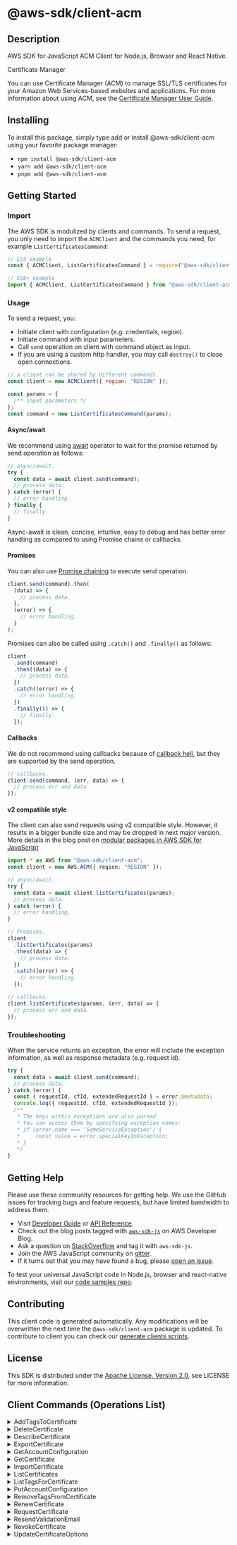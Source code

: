 <!-- generated file, do not edit directly -->

# @aws-sdk/client-acm

## Description

AWS SDK for JavaScript ACM Client for Node.js, Browser and React Native.

<fullname>Certificate Manager</fullname> <p>You can use Certificate Manager (ACM) to manage SSL/TLS certificates for your Amazon Web Services-based websites and applications. For more information about using ACM, see the <a href="https://docs.aws.amazon.com/acm/latest/userguide/">Certificate Manager User Guide</a>.</p>

## Installing

To install this package, simply type add or install @aws-sdk/client-acm
using your favorite package manager:

- `npm install @aws-sdk/client-acm`
- `yarn add @aws-sdk/client-acm`
- `pnpm add @aws-sdk/client-acm`

## Getting Started

### Import

The AWS SDK is modulized by clients and commands.
To send a request, you only need to import the `ACMClient` and
the commands you need, for example `ListCertificatesCommand`:

```js
// ES5 example
const { ACMClient, ListCertificatesCommand } = require("@aws-sdk/client-acm");
```

```ts
// ES6+ example
import { ACMClient, ListCertificatesCommand } from "@aws-sdk/client-acm";
```

### Usage

To send a request, you:

- Initiate client with configuration (e.g. credentials, region).
- Initiate command with input parameters.
- Call `send` operation on client with command object as input.
- If you are using a custom http handler, you may call `destroy()` to close open connections.

```js
// a client can be shared by different commands.
const client = new ACMClient({ region: "REGION" });

const params = {
  /** input parameters */
};
const command = new ListCertificatesCommand(params);
```

#### Async/await

We recommend using [await](https://developer.mozilla.org/en-US/docs/Web/JavaScript/Reference/Operators/await)
operator to wait for the promise returned by send operation as follows:

```js
// async/await.
try {
  const data = await client.send(command);
  // process data.
} catch (error) {
  // error handling.
} finally {
  // finally.
}
```

Async-await is clean, concise, intuitive, easy to debug and has better error handling
as compared to using Promise chains or callbacks.

#### Promises

You can also use [Promise chaining](https://developer.mozilla.org/en-US/docs/Web/JavaScript/Guide/Using_promises#chaining)
to execute send operation.

```js
client.send(command).then(
  (data) => {
    // process data.
  },
  (error) => {
    // error handling.
  }
);
```

Promises can also be called using `.catch()` and `.finally()` as follows:

```js
client
  .send(command)
  .then((data) => {
    // process data.
  })
  .catch((error) => {
    // error handling.
  })
  .finally(() => {
    // finally.
  });
```

#### Callbacks

We do not recommend using callbacks because of [callback hell](http://callbackhell.com/),
but they are supported by the send operation.

```js
// callbacks.
client.send(command, (err, data) => {
  // process err and data.
});
```

#### v2 compatible style

The client can also send requests using v2 compatible style.
However, it results in a bigger bundle size and may be dropped in next major version. More details in the blog post
on [modular packages in AWS SDK for JavaScript](https://aws.amazon.com/blogs/developer/modular-packages-in-aws-sdk-for-javascript/)

```ts
import * as AWS from "@aws-sdk/client-acm";
const client = new AWS.ACM({ region: "REGION" });

// async/await.
try {
  const data = await client.listCertificates(params);
  // process data.
} catch (error) {
  // error handling.
}

// Promises.
client
  .listCertificates(params)
  .then((data) => {
    // process data.
  })
  .catch((error) => {
    // error handling.
  });

// callbacks.
client.listCertificates(params, (err, data) => {
  // process err and data.
});
```

### Troubleshooting

When the service returns an exception, the error will include the exception information,
as well as response metadata (e.g. request id).

```js
try {
  const data = await client.send(command);
  // process data.
} catch (error) {
  const { requestId, cfId, extendedRequestId } = error.$metadata;
  console.log({ requestId, cfId, extendedRequestId });
  /**
   * The keys within exceptions are also parsed.
   * You can access them by specifying exception names:
   * if (error.name === 'SomeServiceException') {
   *     const value = error.specialKeyInException;
   * }
   */
}
```

## Getting Help

Please use these community resources for getting help.
We use the GitHub issues for tracking bugs and feature requests, but have limited bandwidth to address them.

- Visit [Developer Guide](https://docs.aws.amazon.com/sdk-for-javascript/v3/developer-guide/welcome.html)
  or [API Reference](https://docs.aws.amazon.com/AWSJavaScriptSDK/v3/latest/index.html).
- Check out the blog posts tagged with [`aws-sdk-js`](https://aws.amazon.com/blogs/developer/tag/aws-sdk-js/)
  on AWS Developer Blog.
- Ask a question on [StackOverflow](https://stackoverflow.com/questions/tagged/aws-sdk-js) and tag it with `aws-sdk-js`.
- Join the AWS JavaScript community on [gitter](https://gitter.im/aws/aws-sdk-js-v3).
- If it turns out that you may have found a bug, please [open an issue](https://github.com/aws/aws-sdk-js-v3/issues/new/choose).

To test your universal JavaScript code in Node.js, browser and react-native environments,
visit our [code samples repo](https://github.com/aws-samples/aws-sdk-js-tests).

## Contributing

This client code is generated automatically. Any modifications will be overwritten the next time the `@aws-sdk/client-acm` package is updated.
To contribute to client you can check our [generate clients scripts](https://github.com/aws/aws-sdk-js-v3/tree/main/scripts/generate-clients).

## License

This SDK is distributed under the
[Apache License, Version 2.0](http://www.apache.org/licenses/LICENSE-2.0),
see LICENSE for more information.

## Client Commands (Operations List)

<details>
<summary>
AddTagsToCertificate
</summary>

[Command API Reference](https://docs.aws.amazon.com/AWSJavaScriptSDK/v3/latest/client/acm/command/AddTagsToCertificateCommand/) / [Input](https://docs.aws.amazon.com/AWSJavaScriptSDK/v3/latest/Package/-aws-sdk-client-acm/Interface/AddTagsToCertificateCommandInput/) / [Output](https://docs.aws.amazon.com/AWSJavaScriptSDK/v3/latest/Package/-aws-sdk-client-acm/Interface/AddTagsToCertificateCommandOutput/)

</details>
<details>
<summary>
DeleteCertificate
</summary>

[Command API Reference](https://docs.aws.amazon.com/AWSJavaScriptSDK/v3/latest/client/acm/command/DeleteCertificateCommand/) / [Input](https://docs.aws.amazon.com/AWSJavaScriptSDK/v3/latest/Package/-aws-sdk-client-acm/Interface/DeleteCertificateCommandInput/) / [Output](https://docs.aws.amazon.com/AWSJavaScriptSDK/v3/latest/Package/-aws-sdk-client-acm/Interface/DeleteCertificateCommandOutput/)

</details>
<details>
<summary>
DescribeCertificate
</summary>

[Command API Reference](https://docs.aws.amazon.com/AWSJavaScriptSDK/v3/latest/client/acm/command/DescribeCertificateCommand/) / [Input](https://docs.aws.amazon.com/AWSJavaScriptSDK/v3/latest/Package/-aws-sdk-client-acm/Interface/DescribeCertificateCommandInput/) / [Output](https://docs.aws.amazon.com/AWSJavaScriptSDK/v3/latest/Package/-aws-sdk-client-acm/Interface/DescribeCertificateCommandOutput/)

</details>
<details>
<summary>
ExportCertificate
</summary>

[Command API Reference](https://docs.aws.amazon.com/AWSJavaScriptSDK/v3/latest/client/acm/command/ExportCertificateCommand/) / [Input](https://docs.aws.amazon.com/AWSJavaScriptSDK/v3/latest/Package/-aws-sdk-client-acm/Interface/ExportCertificateCommandInput/) / [Output](https://docs.aws.amazon.com/AWSJavaScriptSDK/v3/latest/Package/-aws-sdk-client-acm/Interface/ExportCertificateCommandOutput/)

</details>
<details>
<summary>
GetAccountConfiguration
</summary>

[Command API Reference](https://docs.aws.amazon.com/AWSJavaScriptSDK/v3/latest/client/acm/command/GetAccountConfigurationCommand/) / [Input](https://docs.aws.amazon.com/AWSJavaScriptSDK/v3/latest/Package/-aws-sdk-client-acm/Interface/GetAccountConfigurationCommandInput/) / [Output](https://docs.aws.amazon.com/AWSJavaScriptSDK/v3/latest/Package/-aws-sdk-client-acm/Interface/GetAccountConfigurationCommandOutput/)

</details>
<details>
<summary>
GetCertificate
</summary>

[Command API Reference](https://docs.aws.amazon.com/AWSJavaScriptSDK/v3/latest/client/acm/command/GetCertificateCommand/) / [Input](https://docs.aws.amazon.com/AWSJavaScriptSDK/v3/latest/Package/-aws-sdk-client-acm/Interface/GetCertificateCommandInput/) / [Output](https://docs.aws.amazon.com/AWSJavaScriptSDK/v3/latest/Package/-aws-sdk-client-acm/Interface/GetCertificateCommandOutput/)

</details>
<details>
<summary>
ImportCertificate
</summary>

[Command API Reference](https://docs.aws.amazon.com/AWSJavaScriptSDK/v3/latest/client/acm/command/ImportCertificateCommand/) / [Input](https://docs.aws.amazon.com/AWSJavaScriptSDK/v3/latest/Package/-aws-sdk-client-acm/Interface/ImportCertificateCommandInput/) / [Output](https://docs.aws.amazon.com/AWSJavaScriptSDK/v3/latest/Package/-aws-sdk-client-acm/Interface/ImportCertificateCommandOutput/)

</details>
<details>
<summary>
ListCertificates
</summary>

[Command API Reference](https://docs.aws.amazon.com/AWSJavaScriptSDK/v3/latest/client/acm/command/ListCertificatesCommand/) / [Input](https://docs.aws.amazon.com/AWSJavaScriptSDK/v3/latest/Package/-aws-sdk-client-acm/Interface/ListCertificatesCommandInput/) / [Output](https://docs.aws.amazon.com/AWSJavaScriptSDK/v3/latest/Package/-aws-sdk-client-acm/Interface/ListCertificatesCommandOutput/)

</details>
<details>
<summary>
ListTagsForCertificate
</summary>

[Command API Reference](https://docs.aws.amazon.com/AWSJavaScriptSDK/v3/latest/client/acm/command/ListTagsForCertificateCommand/) / [Input](https://docs.aws.amazon.com/AWSJavaScriptSDK/v3/latest/Package/-aws-sdk-client-acm/Interface/ListTagsForCertificateCommandInput/) / [Output](https://docs.aws.amazon.com/AWSJavaScriptSDK/v3/latest/Package/-aws-sdk-client-acm/Interface/ListTagsForCertificateCommandOutput/)

</details>
<details>
<summary>
PutAccountConfiguration
</summary>

[Command API Reference](https://docs.aws.amazon.com/AWSJavaScriptSDK/v3/latest/client/acm/command/PutAccountConfigurationCommand/) / [Input](https://docs.aws.amazon.com/AWSJavaScriptSDK/v3/latest/Package/-aws-sdk-client-acm/Interface/PutAccountConfigurationCommandInput/) / [Output](https://docs.aws.amazon.com/AWSJavaScriptSDK/v3/latest/Package/-aws-sdk-client-acm/Interface/PutAccountConfigurationCommandOutput/)

</details>
<details>
<summary>
RemoveTagsFromCertificate
</summary>

[Command API Reference](https://docs.aws.amazon.com/AWSJavaScriptSDK/v3/latest/client/acm/command/RemoveTagsFromCertificateCommand/) / [Input](https://docs.aws.amazon.com/AWSJavaScriptSDK/v3/latest/Package/-aws-sdk-client-acm/Interface/RemoveTagsFromCertificateCommandInput/) / [Output](https://docs.aws.amazon.com/AWSJavaScriptSDK/v3/latest/Package/-aws-sdk-client-acm/Interface/RemoveTagsFromCertificateCommandOutput/)

</details>
<details>
<summary>
RenewCertificate
</summary>

[Command API Reference](https://docs.aws.amazon.com/AWSJavaScriptSDK/v3/latest/client/acm/command/RenewCertificateCommand/) / [Input](https://docs.aws.amazon.com/AWSJavaScriptSDK/v3/latest/Package/-aws-sdk-client-acm/Interface/RenewCertificateCommandInput/) / [Output](https://docs.aws.amazon.com/AWSJavaScriptSDK/v3/latest/Package/-aws-sdk-client-acm/Interface/RenewCertificateCommandOutput/)

</details>
<details>
<summary>
RequestCertificate
</summary>

[Command API Reference](https://docs.aws.amazon.com/AWSJavaScriptSDK/v3/latest/client/acm/command/RequestCertificateCommand/) / [Input](https://docs.aws.amazon.com/AWSJavaScriptSDK/v3/latest/Package/-aws-sdk-client-acm/Interface/RequestCertificateCommandInput/) / [Output](https://docs.aws.amazon.com/AWSJavaScriptSDK/v3/latest/Package/-aws-sdk-client-acm/Interface/RequestCertificateCommandOutput/)

</details>
<details>
<summary>
ResendValidationEmail
</summary>

[Command API Reference](https://docs.aws.amazon.com/AWSJavaScriptSDK/v3/latest/client/acm/command/ResendValidationEmailCommand/) / [Input](https://docs.aws.amazon.com/AWSJavaScriptSDK/v3/latest/Package/-aws-sdk-client-acm/Interface/ResendValidationEmailCommandInput/) / [Output](https://docs.aws.amazon.com/AWSJavaScriptSDK/v3/latest/Package/-aws-sdk-client-acm/Interface/ResendValidationEmailCommandOutput/)

</details>
<details>
<summary>
RevokeCertificate
</summary>

[Command API Reference](https://docs.aws.amazon.com/AWSJavaScriptSDK/v3/latest/client/acm/command/RevokeCertificateCommand/) / [Input](https://docs.aws.amazon.com/AWSJavaScriptSDK/v3/latest/Package/-aws-sdk-client-acm/Interface/RevokeCertificateCommandInput/) / [Output](https://docs.aws.amazon.com/AWSJavaScriptSDK/v3/latest/Package/-aws-sdk-client-acm/Interface/RevokeCertificateCommandOutput/)

</details>
<details>
<summary>
UpdateCertificateOptions
</summary>

[Command API Reference](https://docs.aws.amazon.com/AWSJavaScriptSDK/v3/latest/client/acm/command/UpdateCertificateOptionsCommand/) / [Input](https://docs.aws.amazon.com/AWSJavaScriptSDK/v3/latest/Package/-aws-sdk-client-acm/Interface/UpdateCertificateOptionsCommandInput/) / [Output](https://docs.aws.amazon.com/AWSJavaScriptSDK/v3/latest/Package/-aws-sdk-client-acm/Interface/UpdateCertificateOptionsCommandOutput/)

</details>
